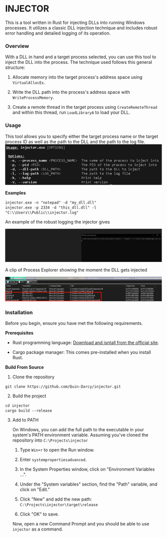 # INJECTOR

This is a tool written in Rust for injecting DLLs into running Windows processes. It utilizes a classic DLL injection technique and includes robust error handling and detailed logging of its operation. 

### Overview

With a DLL in hand and a target process selected, you can use this tool to inject the DLL into the process. The technique used follows this general structure:

1. Allocate memory into the target process's address space using `VirtualAllocEx`.

2. Write the DLL path into the process's address space with `WriteProcessMemory`.

3. Create a remote thread in the target process using `CreateRemoteThread` and within this thread, run `LoadLibraryA` to load your DLL.

### Usage

This tool allows you to specify either the target process name or the target process ID as well as the path to the DLL and the path to the log file. 
 ![usage](pictures/usage.PNG)

**Examples**

```shell
injector.exe -n "notepad" -d "my_dll.dll"
injector.exe -p 2334 -d "this_dll.dll" -l "C:\\Users\\Public\\injector.log"
```



An example of the robust logging the injector gives

![live_log](pictures/live_log.gif)

A clip of Process Explorer showing the moment the DLL gets injected

![live_procexp](pictures/live_proc_exp.gif)

### Installation

Before you begin, ensure you have met the following requirements.

**Prerequisites**

* Rust programming language: [Download and isntall from the official site](https://www.rust-lang.org/tools/install).

* Cargo package manager: This comes pre-installed when you install Rust. 

**Build From Source**

1. Clone the repository

```shell
git clone https://github.com/Quin-Darcy/injector.git
```

2. Build the project

```shell
cd injector
cargo build --release
```

3. Add to PATH
   
   On Windows, you can add the full path to the executable in your system's PATH environment variable. Assuming you've cloned the repository into `C:\Projects\injector`
   
   1. Type `Win+r` to open the Run window.
   
   2. Enter `systempropertiesadvanced`.
   
   3. In the System Properties window, click on "Environment Variables ...".
   
   4. Under the "System variables" section, find the "Path" variable, and click on "Edit."
   
   5. Click "New" and add the new path: `C:\Projects\injector\target\release`
   
   6. Click "OK" to save.
   
   Now, open a new Command Prompt and you should be able to use `injector` as a command.
